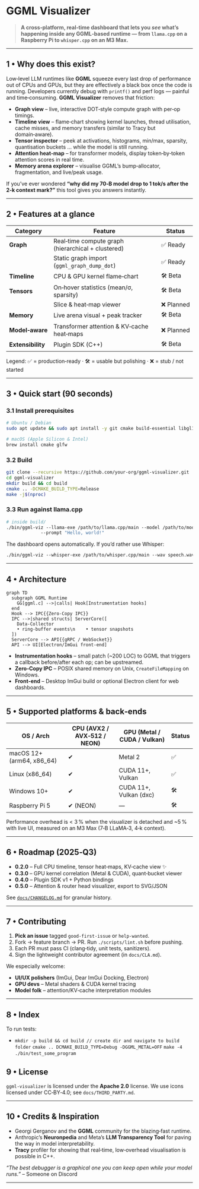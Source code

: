 # GGML Visualizer

> **A cross‑platform, real‑time dashboard that lets you *****see***** whatʼs happening inside any GGML‑based runtime — from **`llama.cpp`** on a Raspberry Pi to **`whisper.cpp`** on an M3 Max.**

---

## 1 • Why does this exist?

Low‑level LLM runtimes like **GGML** squeeze every last drop of performance out of CPUs and GPUs, but they are effectively a black box once the code is running.  Developers currently debug with `printf()` and perf logs — painful and time‑consuming. **GGML Visualizer** removes that friction:

- **Graph view** – live, interactive DOT‑style compute graph with per‑op timings.
- **Timeline view** – flame‑chart showing kernel launches, thread utilisation, cache misses, and memory transfers (similar to Tracy but domain‑aware).
- **Tensor inspector** – peek at activations, histograms, min/max, sparsity, quantisation buckets … while the model is still running.
- **Attention heat‑map** – for transformer models, display token‑by‑token attention scores in real time.
- **Memory arena explorer** – visualise GGMLʼs bump‑allocator, fragmentation, and live/peak usage.

If youʼve ever wondered **“why did my 70‑B model drop to 1 tok/s after the 2‑k context mark?”** this tool gives you answers instantly.

---

## 2 • Features at a glance

| Category          | Feature                                            | Status    |
| ----------------- | -------------------------------------------------- | --------- |
| **Graph**         | Real‑time compute graph (hierarchical + clustered) | ✅ Ready   |
|                   | Static graph import (`ggml_graph_dump_dot`)        | ✅ Ready   |
| **Timeline**      | CPU & GPU kernel flame‑chart                       | 🛠 Beta   |
| **Tensors**       | On‑hover statistics (mean/σ, sparsity)             | 🛠 Beta   |
|                   | Slice & heat‑map viewer                            | ❌ Planned |
| **Memory**        | Live arena visual + peak tracker                   | 🛠 Beta   |
| **Model‑aware**   | Transformer attention & KV‑cache heat‑maps         | ❌ Planned |
| **Extensibility** | Plugin SDK (C++)                                   | 🛠 Beta   |

Legend: ✅ = production‑ready · 🛠 = usable but polishing · ❌ = stub / not started

---

## 3 • Quick start (90 seconds)

### 3.1 Install prerequisites

```bash
# Ubuntu / Debian
sudo apt update && sudo apt install -y git cmake build-essential libgl1-mesa-dev libxinerama-dev libxcursor-dev libxi-dev libxrandr-dev

# macOS (Apple Silicon & Intel)
brew install cmake glfw
```

### 3.2 Build

```bash
git clone --recursive https://github.com/your‑org/ggml‑visualizer.git
cd ggml‑visualizer
mkdir build && cd build
cmake .. -DCMAKE_BUILD_TYPE=Release
make -j$(nproc)
```

### 3.3 Run against llama.cpp

```bash
# inside build/
./bin/ggml‑viz ‑‑llama‑exe /path/to/llama.cpp/main ‑‑model /path/to/model.gguf \
             ‑‑prompt "Hello, world!"
```

The dashboard opens automatically.  If youʼd rather use Whisper:

```bash
./bin/ggml‑viz ‑‑whisper‑exe /path/to/whisper.cpp/main ‑‑wav speech.wav
```

---

## 4 • Architecture

```mermaid
graph TD
  subgraph GGML Runtime
    GG[ggml.c] -->|calls| Hook[Instrumentation hooks]
  end
  Hook --> IPC{{Zero‑Copy IPC}}
  IPC -->|shared structs| ServerCore([
    Data‑Collector
    • ring‑buffer events\n    • tensor snapshots
  ])
  ServerCore --> API{{gRPC / WebSocket}}
  API --> UI[Electron/ImGui front‑end]
```

- **Instrumentation hooks** – small patch (\~200 LOC) to GGML that triggers a callback before/after each op; can be upstreamed.
- **Zero‑Copy IPC** – POSIX shared memory on Unix, `CreateFileMapping` on Windows.
- **Front‑end** – Desktop ImGui build or optional Electron client for web dashboards.

---

## 5 • Supported platforms & back‑ends

| OS / Arch                  | CPU (AVX2 / AVX‑512 / NEON) | GPU (Metal / CUDA / Vulkan) | Status |
| -------------------------- | --------------------------- | --------------------------- | ------ |
| macOS 12+ (arm64, x86\_64) | ✔︎                          | Metal 2                     | ✅      |
| Linux (x86\_64)            | ✔︎                          | CUDA 11+, Vulkan            | ✅      |
| Windows 10+                | ✔︎                          | CUDA 11+, Vulkan (dxc)      | 🛠     |
| Raspberry Pi 5             | ✔︎ (NEON)                   | —                           | 🛠     |

Performance overhead is < 3 % when the visualizer is detached and \~5 % with live UI, measured on an M3 Max (7‑B LLaMA‑3, 4‑k context).

---

## 6 • Roadmap (2025‑Q3)

- **0.2.0** – Full CPU timeline, tensor heat‑maps, KV‑cache view ✨
- **0.3.0** – GPU kernel correlation (Metal & CUDA), quant‑bucket viewer
- **0.4.0** – Plugin SDK v1 + Python bindings
- **0.5.0** – Attention & router head visualizer, export to SVG/JSON

See [`docs/CHANGELOG.md`](docs/CHANGELOG.md) for granular history.

---

## 7 • Contributing

1. **Pick an issue** tagged `good‑first‑issue` or `help‑wanted`.
2. Fork → feature branch → PR. Run `./scripts/lint.sh` before pushing.
3. Each PR must pass CI (clang‑tidy, unit tests, sanitizers).
4. Sign the lightweight contributor agreement (in `docs/CLA.md`).

We especially welcome:

- **UI/UX polishers** (ImGui, Dear ImGui Docking, Electron)
- **GPU devs** – Metal shaders & CUDA kernel tracing
- **Model folk** – attention/KV‑cache interpretation modules

---

## 8 • Index
To run tests:
- `mkdir -p build && cd build // create dir and navigate to build folder`
  `cmake .. DCMAKE_BUILD_TYPE=Debug -DGGML_METAL=OFF`
  `make -4`
  `./bin/test_some_program`

## 9 • License

`ggml‑visualizer` is licensed under the **Apache 2.0** license.  We use icons licensed under CC‑BY‑4.0; see `docs/THIRD_PARTY.md`.

---

## 10 • Credits & Inspiration

- Georgi Gerganov and the **GGML** community for the blazing‑fast runtime.
- Anthropicʼs **Neuronpedia** and Metaʼs **LLM Transparency Tool** for paving the way in model interpretability.
- **Tracy** profiler for showing that real‑time, low‑overhead visualisation is possible in C++.

*“The best debugger is a graphical one you can keep open while your model runs.”* – Someone on Discord

---
